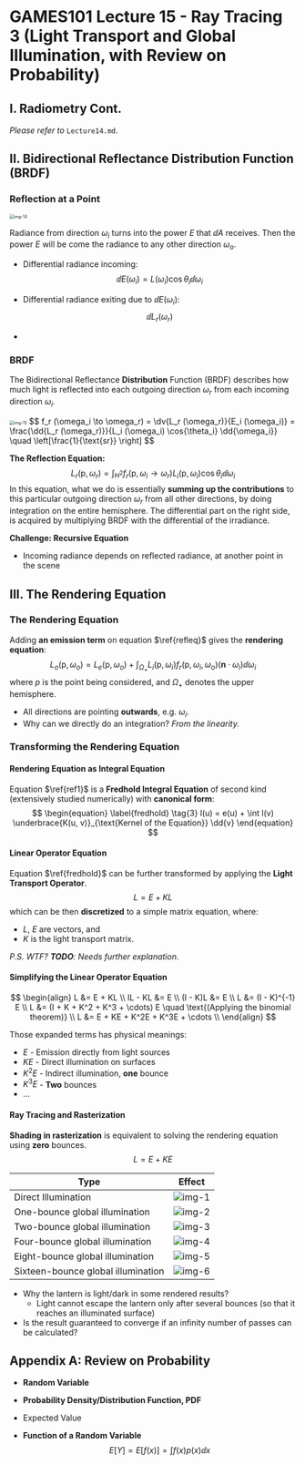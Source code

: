 # GAMES101 Lecture 15 - Ray Tracing 3 (Light Transport and Global Illumination, with Review on Probability)

## I. Radiometry Cont.

*Please refer to* `Lecture14.md`.



## II. Bidirectional Reflectance Distribution Function (BRDF)

### Reflection at a Point

<img src="images/Lecture14-img-14.png" alt="img-14" style="zoom:50%;" />

Radiance from direction $\omega_i$ turns into the power $E$ that $\dd{A}$ receives. Then the power $E$ will be come the radiance to any other direction $\omega_{o}$.

- Differential radiance incoming:
  $$
  \dd{E(\omega_i)} = L(\omega_i) \cos{\theta_i} \dd{\omega_i}
  $$

- Differential radiance exiting due to $\dd{E(\omega_i)}$:
  $$
  \dd{L_r (\omega_r)}
  $$
  
- 

### BRDF

The Bidirectional Reflectance **Distribution** Function (BRDF) describes how much light is reflected into each outgoing direction $\omega_r$ from each incoming direction $\omega_i$.

<img src="images/Lecture14-img-15.png" alt="img-15" style="zoom: 50%;" />
$$
f_r (\omega_i \to \omega_r) = \dv{L_r (\omega_r)}{E_i (\omega_i)}
= \frac{\dd{L_r (\omega_r)}}{L_i (\omega_i) \cos{\theta_i} \dd{\omega_i}}
\quad
\left[\frac{1}{\text{sr}} \right]
$$



**The Reflection Equation:**
$$
\begin{equation} \label{refleq} \tag{1}
L_r (\text{p}, \omega_r) 
= \int_{H^2} f_r(\text{p}, \omega_i \to \omega_r) L_i (\text{p}, \omega_i) \cos{\theta_i} \dd{\omega_i}
\end{equation}
$$
In this equation, what we do is essentially **summing up the contributions** to this particular outgoing direction $\omega_r$ from all other directions, by doing integration on the entire hemisphere. The differential part on the right side, is acquired by multiplying BRDF with the differential of the irradiance.



**Challenge: Recursive Equation**

- Incoming radiance depends on reflected radiance, at another point in the scene



## III. The Rendering Equation

### The Rendering Equation

Adding **an emission term** on equation $\ref{refleq}$ gives the **rendering equation**:
$$
\begin{equation} \label{rendeq} \tag{2}
L_o (\text{p}, \omega_o) = 
L_e (\text{p}, \omega_o) + 
\int_{\Omega_{+}} L_i (\text{p}, \omega_i) f_r(\text{p}, \omega_i, \omega_o)
(\textbf{n} \cdot \omega_i) \dd{\omega_i}
\end{equation}
$$
where $p$ is the point being considered, and $\Omega_{+}$ denotes the upper hemisphere.

- All directions are pointing **outwards**, e.g. $\omega_i$.
- Why can we directly do an integration? *From the linearity.*



### Transforming the Rendering Equation

#### Rendering Equation as Integral Equation

Equation $\ref{ref1}$ is a **Fredhold Integral Equation** of second kind (extensively studied numerically) with **canonical form**:
$$
\begin{equation} \label{fredhold} \tag{3}
l(u) = e(u) + \int l(v) \underbrace{K(u, v)}_{\text{Kernel of the Equation}} \dd{v}
\end{equation}
$$

#### Linear Operator Equation

Equation $\ref{fredhold}$ can be further transformed by applying the **Light Transport Operator**.
$$
L = E + KL
$$
which can be then **discretized** to a simple matrix equation, where:

- $L$, $E$ are vectors, and 
- $K$ is the light transport matrix.

*P.S. WTF? **TODO**: Needs further explanation.*



#### Simplifying the Linear Operator Equation

$$
\begin{align}
L &= E + KL \\
IL - KL &= E \\
(I - K)L &= E \\
L &= (I - K)^{-1} E \\
L &= (I + K + K^2 + K^3 + \cdots) E \quad \text{(Applying the binomial theorem)} \\
L &= E + KE + K^2E + K^3E + \cdots \\
\end{align}
$$

Those expanded terms has physical meanings:

- $E$ - Emission directly from light sources
- $KE$ - Direct illumination on surfaces
- $K^2E$ - Indirect illumination, **one** bounce
- $K^3E$ - **Two** bounces
- ...



#### Ray Tracing and Rasterization

**Shading in rasterization** is equivalent to solving the rendering equation using **zero** bounces.
$$
L = E + KE
$$

| Type                               | Effect                               |
| ---------------------------------- | ------------------------------------ |
| Direct Illumination                | ![img-1](images/Lecture15-img-1.png) |
| One-bounce global illumination     | ![img-2](images/Lecture15-img-2.png) |
| Two-bounce global illumination     | ![img-3](images/Lecture15-img-3.png) |
| Four-bounce global illumination    | ![img-4](images/Lecture15-img-4.png) |
| Eight-bounce global illumination   | ![img-5](images/Lecture15-img-5.png) |
| Sixteen-bounce global illumination | ![img-6](images/Lecture15-img-6.png) |

- Why the lantern is light/dark in some rendered results?
  - Light cannot escape the lantern only after several bounces (so that it reaches an illuminated surface)
- Is the result guaranteed to converge if an infinity number of passes can be calculated?



## Appendix A: Review on Probability

- **Random Variable**

- **Probability Density/Distribution Function, PDF**

- Expected Value

- **Function of a Random Variable**
  $$
  E[Y] = 
  E[f(x)] = 
  \int f(x)p(x) \dd{x}
  $$
  

